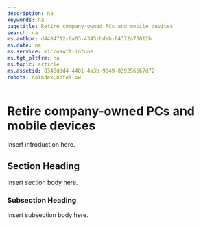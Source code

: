 ```yaml
---
description: na
keywords: na
pagetitle: Retire company-owned PCs and mobile devices
search: na
ms.author: d4484712-0a03-4345-bdeb-64372a73012b
ms.date: na
ms.service: microsoft-intune
ms.tgt_pltfrm: na
ms.topic: article
ms.assetid: 0348ddd4-4401-4a3b-9849-839296567d72
robots: noindex,nofollow
---
```

# Retire company-owned PCs and mobile devices
Insert introduction here.

## Section Heading
Insert section body here.

### Subsection Heading
Insert subsection body here.

